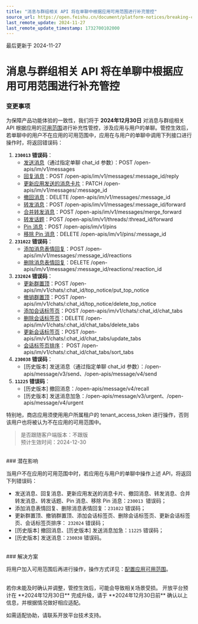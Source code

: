 ```yaml
---
title: "消息与群组相关 API 将在单聊中根据应用可用范围进行补充管控"
source_url: https://open.feishu.cn/document/platform-notices/breaking-change/app-availability-range-additional-control
last_remote_update: 2024-11-27
last_remote_update_timestamp: 1732700102000
---
```

最后更新于 2024-11-27

# 消息与群组相关 API 将在单聊中根据应用可用范围进行补充管控

### 变更事项

为保障产品功能体验的一致性，我们将于 **2024年12月30日** 对消息与群组相关 API 根据应用的[可用范围](https://open.feishu.cn/document/home/introduction-to-scope-and-authorization/availability)进行补充性管控，涉及应用与用户的单聊。管控生效后，若单聊中的用户不在应用的可用范围中，应用在与用户的单聊中调用下列接口进行操作时，将返回错误码：
1. **`230013` 错误码**：
    - [发送消息](https://open.feishu.cn/document/uAjLw4CM/ukTMukTMukTM/reference/im-v1/message/create)（通过指定单聊 chat_id 参数）：POST /open-apis/im/v1/messages
    -  [回复消息](https://open.feishu.cn/document/uAjLw4CM/ukTMukTMukTM/reference/im-v1/message/reply)：POST /open-apis/im/v1/messages/:message_id/reply
    -  [更新应用发送的消息卡片](https://open.feishu.cn/document/uAjLw4CM/ukTMukTMukTM/reference/im-v1/message/patch)：PATCH /open-apis/im/v1/messages/:message_id
    -  [撤回消息](https://open.feishu.cn/document/uAjLw4CM/ukTMukTMukTM/reference/im-v1/message/delete)：DELETE /open-apis/im/v1/messages/:message_id
    -  [转发消息](https://open.feishu.cn/document/uAjLw4CM/ukTMukTMukTM/reference/im-v1/message/forward)：POST /open-apis/im/v1/messages/:message_id/forward
    -  [合并转发消息](https://open.feishu.cn/document/uAjLw4CM/ukTMukTMukTM/reference/im-v1/message/merge_forward)：POST /open-apis/im/v1/messages/merge_forward
    -  [转发话题](https://open.feishu.cn/document/uAjLw4CM/ukTMukTMukTM/reference/im-v1/thread/forward)：POST /open-apis/im/v1/threads/:thread_id/forward
    -  [Pin 消息](https://open.feishu.cn/document/uAjLw4CM/ukTMukTMukTM/reference/im-v1/pin/create)：POST /open-apis/im/v1/pins
    -  [移除 Pin 消息](https://open.feishu.cn/document/uAjLw4CM/ukTMukTMukTM/reference/im-v1/pin/delete)：DELETE /open-apis/im/v1/pins/:message_id
2. **`231022` 错误码**：
    - [添加消息表情回复](https://open.feishu.cn/document/uAjLw4CM/ukTMukTMukTM/reference/im-v1/message-reaction/create)：POST /open-apis/im/v1/messages/:message_id/reactions
    - [删除消息表情回复](https://open.feishu.cn/document/uAjLw4CM/ukTMukTMukTM/reference/im-v1/message-reaction/delete)：DELETE /open-apis/im/v1/messages/:message_id/reactions/:reaction_id
3. **`232024` 错误码**：
    - [更新群置顶](https://open.feishu.cn/document/uAjLw4CM/ukTMukTMukTM/reference/im-v1/chat-top_notice/put_top_notice)：POST /open-apis/im/v1/chats/:chat_id/top_notice/put_top_notice
    - [撤销群置顶](https://open.feishu.cn/document/uAjLw4CM/ukTMukTMukTM/reference/im-v1/chat-top_notice/delete_top_notice)：POST /open-apis/im/v1/chats/:chat_id/top_notice/delete_top_notice
    - [添加会话标签页](https://open.feishu.cn/document/uAjLw4CM/ukTMukTMukTM/reference/im-v1/chat-tab/create)：POST /open-apis/im/v1/chats/:chat_id/chat_tabs
    - [删除会话标签页](https://open.feishu.cn/document/uAjLw4CM/ukTMukTMukTM/reference/im-v1/chat-tab/delete_tabs)：DELETE /open-apis/im/v1/chats/:chat_id/chat_tabs/delete_tabs
    - [更新会话标签页](https://open.feishu.cn/document/uAjLw4CM/ukTMukTMukTM/reference/im-v1/chat-tab/update_tabs)：POST /open-apis/im/v1/chats/:chat_id/chat_tabs/update_tabs
    - [会话标签页排序](https://open.feishu.cn/document/uAjLw4CM/ukTMukTMukTM/reference/im-v1/chat-tab/sort_tabs)： POST /open-apis/im/v1/chats/:chat_id/chat_tabs/sort_tabs
4. **`230038` 错误码**：
	- [历史版本] 发送消息（通过指定单聊 chat_id 参数）：/open-apis/message/v3/send、/open-apis/message/v4/send
5. **`11225` 错误码**：
    - [历史版本] 撤回消息：/open-apis/message/v4/recall
    - [历史版本] 发送消息加急：/open-apis/message/v3/urgent、/open-apis/message/v4/urgent

特别地，商店应用须使用用户所属租户的 tenant_access_token 进行操作，否则该用户也将被认为不在应用的可用范围中。

> 是否跟随客户端版本：不跟版 <br>
> 预计生效时间：2024-12-30

<br>
### 潜在影响

当用户不在应用的可用范围中时，若应用在与用户的单聊中操作上述 API，将返回下列错误码：
- 发送消息、回复消息、更新应用发送的消息卡片、撤回消息、转发消息、合并转发消息、转发话题、Pin 消息、移除 Pin 消息：` 230013  `错误码；
- 添加消息表情回复、删除消息表情回复：`231022` 错误码；
- 更新群置顶、撤销群置顶、添加会话标签页、删除会话标签页、更新会话标签页、会话标签页排序： `232024` 错误码；
- [历史版本] 撤回消息、[历史版本] 发送消息加急：`11225` 错误码；
- [历史版本] 发送消息：`230038` 错误码。

<br>
### 解决方案

将用户加入可用范围后再进行操作，操作方式详见：[配置应用可用范围](https://open.feishu.cn/document/home/introduction-to-scope-and-authorization/availability)。

<br>
若你未能及时确认并调整，管控生效后，可能会导致相关场景受损。
开放平台预计在 **2024年12月30日** 完成升级，请于 **2024年12月30日前** 确认以上信息，并根据情况做好相应适配。

如需适配协助，请联系开放平台技术支持。
